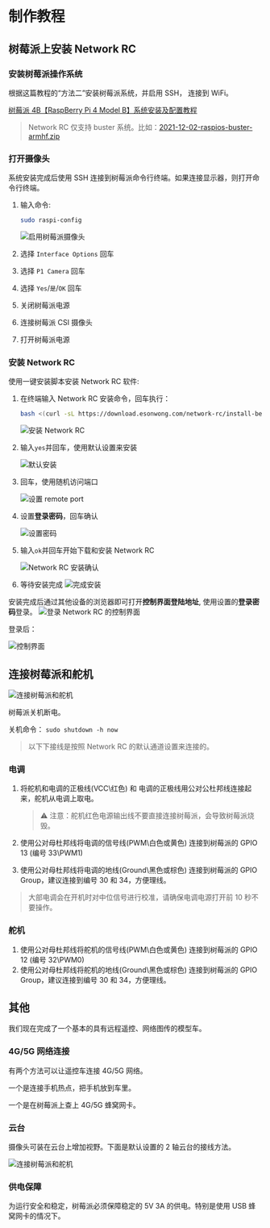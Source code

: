 # 制作教程

## 树莓派上安装 Network RC

### 安装树莓派操作系统

根据这篇教程的“方法二”安装树莓派系统，并启用 SSH， 连接到 WiFi。

[树莓派 4B【RaspBerry Pi 4 Model B】系统安装及配置教程](http://article.docway.net/it/details/606bfa970a6c642cafe259fc)

> Network RC 仅支持 buster 系统。比如：[2021-12-02-raspios-buster-armhf.zip](https://downloads.raspberrypi.org/raspios_oldstable_armhf/images/raspios_oldstable_armhf-2021-12-02/2021-12-02-raspios-buster-armhf.zip)

### 打开摄像头

系统安装完成后使用 SSH 连接到树莓派命令行终端。如果连接显示器，则打开命令行终端。

1. 输入命令:

   ```bash
   sudo raspi-config
   ```

   ![启用树莓派摄像头](./assets/enable-camera.png)

2. 选择 `Interface Options` 回车
3. 选择 `P1 Camera` 回车
4. 选择 `Yes`/`是`/`OK` 回车
5. 关闭树莓派电源
6. 连接树莓派 CSI 摄像头
7. 打开树莓派电源

### 安装 Network RC

使用一键安装脚本安装 Network RC 软件:

1. 在终端输入 Network RC 安装命令，回车执行：

   ```bash
   bash <(curl -sL https://download.esonwong.com/network-rc/install-beta.sh)
   ```

   ![安装 Network RC](./assets/install-network-rc.png)

2. 输入`yes`并回车，使用默认设置来安装

   ![默认安装](./assets/default-install.png)

3. 回车，使用随机访问端口

   ![设置 remote port](./assets/set-remote-port.png)

4. 设置**登录密码**，回车确认

   ![设置密码](./assets/set-password.png)

5. 输入`ok`并回车开始下载和安装 Network RC

   ![Network RC 安装确认](./assets/install-network-rc-confirm.png)

6. 等待安装完成
   ![完成安装](./assets/install-complete.png)

安装完成后通过其他设备的浏览器即可打开**控制界面登陆地址**, 使用设置的**登录密码**登录。
![登录 Network RC 的控制界面](./assets/network-rc-login.png)

登录后：

![控制界面](./assets/ui-controller.png)

## 连接树莓派和舵机

![连接树莓派和舵机](./assets/gpio-1.jpg)

树莓派关机断电。

关机命令： `sudo shutdown -h now`

> 以下下接线是按照 Network RC 的默认通道设置来连接的。

### 电调

1. 将舵机和电调的正极线(VCC\红色) 和 电调的正极线用公对公杜邦线连接起来，舵机从电调上取电。

   > ⚠️ 注意：舵机红色电源输出线不要直接连接树莓派，会导致树莓派烧毁。

1. 使用公对母杜邦线将电调的信号线(PWM\白色或黄色) 连接到树莓派的 GPIO 13 (编号 33\PWM1)
1. 使用公对母杜邦线将电调的地线(Ground\黑色或棕色) 连接到树莓派的 GPIO Group，建议连接到编号 30 和 34，方便理线。

> 大部电调会在开机时对中位信号进行校准，请确保电调电源打开前 10 秒不要操作。

### 舵机

1. 使用公对母杜邦线将舵机的信号线(PWM\白色或黄色) 连接到树莓派的 GPIO 12 (编号 32\PWM0)
1. 使用公对母杜邦线将舵机的地线(Ground\黑色或棕色) 连接到树莓派的 GPIO Group，建议连接到编号 30 和 34，方便理线。

## 其他

我们现在完成了一个基本的具有远程遥控、网络图传的模型车。

### 4G/5G 网络连接

有两个方法可以让遥控车连接 4G/5G 网络。

一个是连接手机热点，把手机放到车里。

一个是在树莓派上查上 4G/5G 蜂窝网卡。

### 云台

摄像头可装在云台上增加视野。下面是默认设置的 2 轴云台的接线方法。

![连接树莓派和舵机](./assets/gpio-2.jpg)

### 供电保障

为运行安全和稳定，树莓派必须保障稳定的 5V 3A 的供电。特别是使用 USB 蜂窝网卡的情况下。
